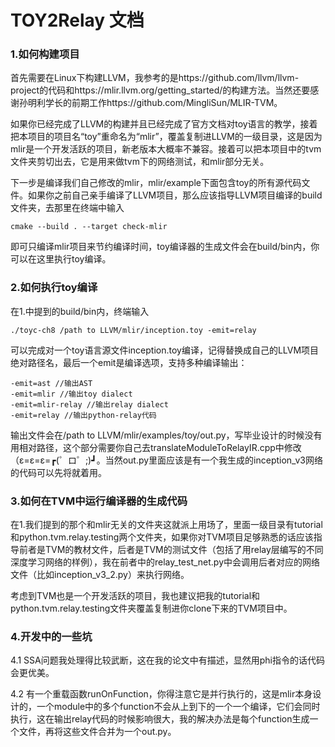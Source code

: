 # TOY2Relay 文档

### 1.如何构建项目

首先需要在Linux下构建LLVM，我参考的是https://github.com/llvm/llvm-project的代码和https://mlir.llvm.org/getting_started/的构建方法。当然还要感谢孙明利学长的前期工作https://github.com/MingliSun/MLIR-TVM。

如果你已经完成了LLVM的构建并且已经完成了官方文档对toy语言的教学，接着把本项目的项目名“toy”重命名为“mlir”，覆盖复制进LLVM的一级目录，这是因为mlir是一个开发活跃的项目，新老版本大概率不兼容。接着可以把本项目中的tvm文件夹剪切出去，它是用来做tvm下的网络测试，和mlir部分无关。

下一步是编译我们自己修改的mlir，mlir/example下面包含toy的所有源代码文件。如果你之前自己亲手编译了LLVM项目，那么应该指导LLVM项目编译的build文件夹，去那里在终端中输入

```
cmake --build . --target check-mlir
```

即可只编译mlir项目来节约编译时间，toy编译器的生成文件会在build/bin内，你可以在这里执行toy编译。

### 2.如何执行toy编译

在1.中提到的build/bin内，终端输入

```
./toyc-ch8 /path to LLVM/mlir/inception.toy -emit=relay
```

可以完成对一个toy语言源文件inception.toy编译，记得替换成自己的LLVM项目绝对路径名，最后一个emit是编译选项，支持多种编译输出：

```
-emit=ast //输出AST 
-emit=mlir //输出toy dialect 
-emit=mlir-relay //输出relay dialect 
-emit=relay //输出python-relay代码   
```

输出文件会在/path to LLVM/mlir/examples/toy/out.py，写毕业设计的时候没有用相对路径，这个部分需要你自己去translateModuleToRelayIR.cpp中修改（ε=ε=ε=┏(゜ロ゜;)┛。当然out.py里面应该是有一个我生成的inception_v3网络的代码可以先将就着用。

### 3.如何在TVM中运行编译器的生成代码

在1.我们提到的那个和mlir无关的文件夹这就派上用场了，里面一级目录有tutorial和python.tvm.relay.testing两个文件夹，如果你对TVM项目足够熟悉的话应该指导前者是TVM的教材文件，后者是TVM的测试文件（包括了用relay层编写的不同深度学习网络的样例），我在前者中的relay_test_net.py中会调用后者对应的网络文件（比如inception_v3_2.py）来执行网络。

考虑到TVM也是一个开发活跃的项目，我也建议把我的tutorial和python.tvm.relay.testing文件夹覆盖复制进你clone下来的TVM项目中。

### 4.开发中的一些坑

4.1 SSA问题我处理得比较武断，这在我的论文中有描述，显然用phi指令的话代码会更优美。

4.2 有一个重载函数runOnFunction，你得注意它是并行执行的，这是mlir本身设计的，一个module中的多个function不会从上到下的一个一个编译，它们会同时执行，这在输出relay代码的时候影响很大，我的解决办法是每个function生成一个文件，再将这些文件合并为一个out.py。
